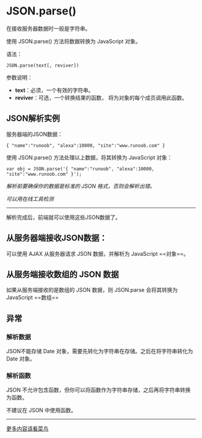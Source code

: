 # JSON.parse()
在接收服务器数据时一般是字符串。

使用 JSON.parse() 方法将数据转换为 JavaScript 对象。

语法：

`JSON.parse(text[, reviver])`

参数说明：
- **text**：必须，一个有效的字符串。
- **reviver**：可选，一个转换结果的函数， 将为对象的每个成员调用此函数。

## JSON解析实例
服务器端的JSON数据：
```
{ "name":"runoob", "alexa":10000, "site":"www.runoob.com" }

```
使用 JSON.parse() 方法处理以上数据，将其转换为 JavaScript 对象：
```
var obj = JSON.parse('{ "name":"runoob", "alexa":10000, "site":"www.runoob.com" }');
```
*解析前要确保你的数据是标准的 JSON 格式，否则会解析出错。*

*可以用在线工具检测*

----

解析完成后，前端就可以使用这些JSON数据了。
## 从服务器端接收JSON数据：
可以使用 AJAX 从服务器请求 JSON 数据，并解析为 JavaScript ==对象==。
## 从服务端接收数组的 JSON 数据

如果从服务端接收的是数组的 JSON 数据，则 JSON.parse 会将其转换为 JavaScript ==数组==

## 异常

### 解析数据

JSON不能存储 Date 对象，需要先转化为字符串在存储。之后在将字符串转化为 Date 对象。

### 解析函数

JSON 不允许包含函数，但你可以将函数作为字符串存储，之后再将字符串转换为函数。

不建议在 JSON 中使用函数。

----


[更多内容请看菜鸟](http://www.runoob.com/json/json-parse.html)